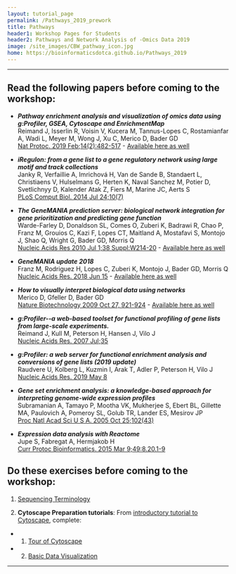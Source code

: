 ```yaml
---
layout: tutorial_page
permalink: /Pathways_2019_prework
title: Pathways
header1: Workshop Pages for Students
header2: Pathways and Network Analysis of -Omics Data 2019
image: /site_images/CBW_pathway_icon.jpg
home: https://bioinformaticsdotca.github.io/Pathways_2019
---
```


***

## Read the following papers before coming to the workshop:

  * ***Pathway enrichment analysis and visualization of omics data using g:Profiler, GSEA, Cytoscape and EnrichmentMap***<BR>
Reimand J, Isserlin R, Voisin V, Kucera M, Tannus-Lopes C, Rostamianfar A, Wadi L, Meyer M, Wong J, Xu C, Merico D, Bader GD <BR>
[Nat Protoc. 2019 Feb;14(2):482-517](https://www.nature.com/articles/s41596-018-0103-9) - [Available here as well](http://baderlab.org/Publications#EM_2019)
  
  * ***iRegulon: from a gene list to a gene regulatory network using large motif and track collections***<BR>Janky R, Verfaillie A, Imrichová H, Van de Sande B, Standaert L, Christiaens V, Hulselmans G, Herten K, Naval Sanchez M, Potier D, Svetlichnyy D, Kalender Atak Z, Fiers M, Marine JC, Aerts S<BR>[PLoS Comput Biol. 2014 Jul 24;10(7)](https://journals.plos.org/ploscompbiol/article?id=10.1371/journal.pcbi.1003731) 

  * ***The GeneMANIA prediction server: biological network integration for gene prioritization and predicting gene function***<BR>
Warde-Farley D, Donaldson SL, Comes O, Zuberi K, Badrawi R, Chao P, Franz M, Grouios C, Kazi F, Lopes CT, Maitland A, Mostafavi S, Montojo J, Shao Q, Wright G, Bader GD, Morris Q<BR>
[Nucleic Acids Res 2010 Jul 1;38 Suppl:W214-20](https://academic.oup.com/nar/article/38/suppl_2/W214/1126704) - [Available here as well](http://baderlab.org/Publications#GeneMANIA_original)
  
  * ***GeneMANIA update 2018***<BR>Franz M, Rodriguez H, Lopes C, Zuberi K, Montojo J, Bader GD, Morris Q<BR>
[Nucleic Acids Res. 2018 Jun 15](https://academic.oup.com/nar/article/46/W1/W60/5038280) - [Available here as well](http://baderlab.org/Publications#GeneMANIA_2018)
  
  * ***How to visually interpret biological data using networks***<BR>
Merico D, Gfeller D, Bader GD <BR>
[Nature Biotechnology 2009 Oct 27, 921-924](https://www.nature.com/articles/nbt.1567)  - [Available here as well](http://baderlab.org/Publications#interpret_networks)
  
  * ***g:Profiler--a web-based toolset for functional profiling of gene lists from large-scale experiments.***<BR>Reimand J, Kull M, Peterson H, Hansen J, Vilo J <BR> [Nucleic Acids Res. 2007 Jul;35](https://www.ncbi.nlm.nih.gov/pmc/articles/PMC1933153/)
  
  * ***g:Profiler: a web server for functional enrichment analysis and conversions of gene lists (2019 update)***<BR>Raudvere U, Kolberg L, Kuzmin I, Arak T, Adler P, Peterson H, Vilo J<BR>[Nucleic Acids Res. 2019 May 8](https://academic.oup.com/nar/advance-article/doi/10.1093/nar/gkz369/5486750)
  
  * ***Gene set enrichment analysis: a knowledge-based approach for interpreting genome-wide expression profiles***<BR>Subramanian A, Tamayo P, Mootha VK, Mukherjee S, Ebert BL, Gillette MA, Paulovich A, Pomeroy SL, Golub TR, Lander ES, Mesirov JP<BR>[Proc Natl Acad Sci U S A. 2005 Oct 25;102(43)](https://www.ncbi.nlm.nih.gov/pmc/articles/PMC1239896/)
  
  * ***Expression data analysis with Reactome***<BR>Jupe S, Fabregat A, Hermjakob H<BR>[Curr  Protoc Bioinformatics. 2015 Mar 9;49:8.20.1-9](https://www.ncbi.nlm.nih.gov/pmc/articles/PMC4407007/)
 
## Do these exercises before coming to the workshop:

  1. [Sequencing Terminology](http://www.ncbi.nlm.nih.gov/projects/genome/glossary.shtml)

  1.  **Cytoscape Preparation tutorials**: From [introductory tutorial to Cytoscape](http://tutorials.cytoscape.org), complete:
  
  * 1. [Tour of Cytoscape](https://cytoscape.org/cytoscape-tutorials/protocols/tour-of-cytoscape/#/)
  * 2. [Basic Data Visualization](https://cytoscape.org/cytoscape-tutorials/protocols/basic-data-visualization/#/)

***
